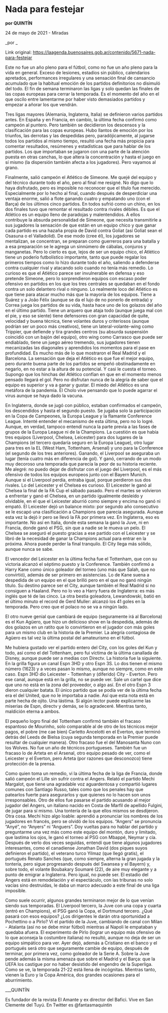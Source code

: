 # Nada para festejar

**por QUINTÍN**

24 de mayo de 2021 - Miradas

_por _

Link original: https://laagenda.buenosaires.gob.ar/contenido/5671-nada-para-festejar



Este no fue un año pleno para el fútbol, como no fue un año pleno para la vida en general. Exceso de lesiones, estadios sin público, calendarios apretados, performances irregulares y una sensación final de cansancio acumulado que la habitual emoción de los partidos definitorios no disimuló del todo. El fin de semana terminaron las ligas y solo quedan las finales de las copas europeas para cerrar la temporada. Es el momento del año en el que oscilo entre lamentarme por haber visto demasiados partidos y empezar a añorar los que vendrán.




Tres ligas mayores (Alemania, Inglaterra, Italia) se definieron varios partidos antes. En España y en Francia, en cambio, la última fecha confirmó como campeón al puntero. Pero también se decidieron los descensos y la clasificación para las copas europeas. Hubo llantos de emoción por los triunfos, las derrotas y las despedidas pero, paradójicamente, al jugarse todos los partidos al mismo tiempo, resultó una fecha más propicia para comentar resultados, resúmenes y estadísticas que para hablar de los partidos. Los que importaban se jugaron con una parte de la atención puesta en otras canchas, lo que altera la concentración y hasta el juego en sí mismo (la dispersión también afecta a los jugadores). Pero vayamos al grano.




Finalmente, salió campeón el Atlético de Simeone. Me quejé del equipo y del técnico durante todo el año, pero al final me resigné. No digo que lo haya disfrutado, pero es imposible no reconocer que el título fue merecido. Especialmente por lo hecho al final, cuando después de desperdiciar una ventaja enorme, salió a flote ganando cuatro y empatando uno (con el Barça) de los últimos cinco partidos. En todos sufrió como un chino, en los dos finales tuvo que remontar el resultado contra rivales débiles. Es que el Atlético es un equipo lleno de paradojas y malentendidos. A ellos contribuye la absurda personalidad de Simeone, que necesita transmitirle a sus jugadores la sensación de que están en un equipo chico y que ganar cada partido es una hazaña propia de David contra Goliat (así Goliat sean el Osasuna o el Valladolid). De ese modo (cree él), los jugadores se mentalizan, se concentran, se preparan como guerreros para una batalla y a esa preparación se le agrega un sinnúmero de cábalas, conjuros y manganetas. Pero lo cierto es que, lejos de ser un equipo chico, el Atlético tiene un poderío futbolístico importante, tanto que puede regalar los primeros tiempos como lo hizo durante todo el año, saliendo a defenderse contra cualquier rival y atacando solo cuando no tenía más remedio. Lo curioso es que el Atlético parece ser invulnerable en defensa y eso pretende Simeone, pero lo sorprendieron equipos con escaso poder ofensivo en partidos en los que los tres centrales se quedaban en el fondo contra un solo delantero rival o ninguno. Lo realmente loco del Atlético es que tiene para atacar mucho más que la mayoría de los equipos. Tiene a Suárez y a João Félix (aunque se da el lujo de no ponerlo de entrada) y Correa juega los partidos de su vida, hasta hace uno de los golazos del año en el último partido. Tiene un arquero que ataja todo (aunque juega mal con el pie, y eso se siente) tiene defensores con gran capacidad de quite, velocidad y buena técnica, tiene volantes duros y criteriosos (aunque podrían ser un poco más creativos), tiene un lateral-volante-wing como Trippier, que defiende y tira grandes centros (su absurda suspensión coincidió con un bajón del equipo), otro wing como Carrasco que puede ser endiablado, tiene un juego aéreo tremendo, sus jugadores tienen mecanizadas las diagonales y aprendidos los momentos para el pase en profundidad. Es mucho más de lo que mostraron el Real Madrid y el Barcelona. La sensación que deja el Atlético es que fue el mejor equipo, pero durante buena parte de los partidos se empeñó obstinadamente en negarlo, en no estar a la altura de su potencial. Y casi le cuesta el torneo. Supongo que los hinchas del Atlético confían en que en el momento menos pensado llegará el gol. Pero no disfrutan nunca de la alegría de saber que el equipo es superior y va a ganar y gustar. El miedo del Atlético es una metáfora de la pandemia. El Cholo vive pensando que lo puede agarrar el virus aunque se haya dado la vacuna.




En Inglaterra, donde se jugó con público, estaban confirmados el campeón, los descendidos y hasta el segundo puesto. Se jugaba solo la participación en la Copa de Campeones, la Europa League y la flamante Conference League. Intenté entender el mecanismo de esta última, pero no lo logré. Aunque, en verdad, tampoco entendí nunca la parte previa a las fases de grupos de la Europa League ni de la Champions. La cuestión es que había tres equipos (Liverpool, Chelsea, Leicester) para dos lugares de la Champions (el tercero quedaría seguro en la Europa League), otro lugar para tres en la EL (West Ham, Tottenham, Arsenal) y uno para la Conference (el segundo de los tres anteriores). Ganando, el Liverpool se aseguraba un lugar (tenía cuatro más en diferencia de gol). Y ganó, cerrando de un modo muy decoroso una temporada que parecía la peor de su historia reciente. Me alegré: no puedo dejar de disfrutar con el juego del Liverpool, es el más ofensivo de todos los equipos europeos junto con el Bayern Munich. Aunque si el Liverpool perdía, entraba igual, porque perdieron sus dos rivales. Lo del Leicester y el Chelsea es curioso. El Leicester le ganó al Chelsea la final de la FA Cup el sábado pasado. Pero el martes se volvieron a enfrentar y ganó el Chelsea, en un partido igualmente desleído y olvidable, en el que el Leicester aburrió como siempre y encima no ganó ni empató. El Leicester dejó un balance mixto: por segundo año consecutivo se le escapó una clasificación a Champions que parecía asegurada. Aunque esta vez la dejó ir pero se llevó la FA por primera vez. En Inglaterra, eso es importante. No así en Italia, donde esta semana la ganó la Juve, ni en Francia, donde ganó el PSG, sin que a nadie se le mueva un pelo. El Chelsea se aseguró el puesto gracias a ese partido con el Leicester y se libró de la necesidad de ganar la Champions actual para entrar en la próxima. Ahora puede perder la final tranquilo. El City llega más sólido, aunque nunca se sabe.




El vencedor del Leicester en la última fecha fue el Tottenham, que con su victoria alcanzó el séptimo puesto y la Conference. También confirmó a Harry Kane como único goleador del torneo (uno más que Salah, que no convirtió), además de ser primero en asistencias. Lo de Kane suena a despedida de un equipo en el que brilló pero en el que no ganó ningún título. Su destino parece ser el City, aunque también el Real Madrid si no consiguen a Haaland. Pero no lo veo a Harry fuera de Inglaterra: es más inglés que té de las cinco. La otra bestia goleadora, Lewandowski, batió en el último minuto el record de Gerd Muller: alcanzó los 41 goles en la temporada. Pero creo que el polaco no se va a ningún lado.




El otro nueve genial que cambiará de equipo (seguramente irá al Barcelona) es el Kun Agüero, que hizo un delicioso show en la despedida, además de dos golazos en un ratito que lo convirtieron en el jugador con más goles para un mismo club en la historia de la Premier. La alegría contagiosa de Agüero es tal vez la última postal del amateurismo en el fútbol.




Me hubiera gustado ver el partido entero del City, con los goles del Kun y todo, así como el del Tottenham, pero fui víctima de la última canallada de Disney, aunque puede ser a medias con Directv. La historia fue la siguiente. En la grilla figura un canal Espn 3HD y otro Espn 3S. Lo dos tienen el mismo número (1623) y a veces pasan lo mismo, aunque no siempre, como en este caso. Espn 3HD dio Leicester - Tottenhan y (diferido) City - Everton. Pero ese canal, aunque está en la grilla, no se puede ver. Sale un cartel que dice que uno no está en la zona del proveedor, o algo así. En el otro Espn 3 dieron cualquier batata. El único partido que se podía ver de la última fecha era el del United, que no le importaba a nadie. Así que esta nota está en parte hecha de ojito. Una lástima. Si algún lector puede explicarme las miserias de Espn, directv y demás, se lo agradeceré. Mientras tanto, maldición eterna a ambos.




El pequeño logro final del Tottenham confirmó también el fracaso espantoso de Mourinho, solo comparable al de otro de los técnicos mejor pagos, el pobre (me cae bien) Carletto Ancelotti en el Everton, que terminó detrás del Leeds de Bielsa (cuya segunda temporada en la Premier puede resultar de cualquier manera). Otro fracaso fue el del Manosanta Nuno con los Wolves. No fue un año de técnicos portugueses. También fue un fracaso lo de Arteta en el Arsenal, otro equipo pesado de ver, como el Leicester y el Everton, pero Arteta (por razones que desconozco) tiene protección de la prensa.




Como quien toma un remedio, vi la última fecha de la liga de Francia, donde salió campeón el Lille sin sufrir contra el Angers. Relató el partido Mechi Margalot, que tiene una agradable voz aguardentosa y compartió lugares comunes con Santiago Russo, tales como que los penales hay que patearlos fuerte para asegurarlos y que quienes no lo hacen son unos irresponsables. Otro de ellos fue pasarse el partido acusando al mejor jugador del Angers, un italiano nacido en Costa de Marfil de apellido Fulgini, de jugar para sí mismo. Una tontería de la que ellos mismos se desdijeron. Otra cosa. Mechi hizo algo loable: aprendió a pronunciar los nombres de los jugadores en francés, pero se olvidó de los equipos. “Angers” se pronuncia “Anyé”, no “Anyers” ni “Anguers”. Doy vueltas para no hablar del partido y preguntarme una vez más como este equipo del montón, duro y limitado, que lastima los ojos, le ganó el torneo al PSG con Mbappé, Neymar y cía. Después de verlo dos veces seguidas, entendí que tiene algunos jugadores interesantes, como el canadiense Jonathan David (dos piques suyos definieron el partido), el veterano turco Yilmaz (que llegó gratis), el portugués Renato Sanches (que, como siempre, alterna la gran jugada y la tontería, pero sigue progresando después del Swansea y el Bayern) y, sobre todo, el volante Boubakary Soumaré (22), de aire muy elegante y a punto de emigrar a Inglaterra. Pero igual, no puede ser. El estadio del Angers está en remodelación y el espectáculo, con las tribunas no solo vacías sino destruidas, le daba un marco adecuado a este final de una liga imposible.




Como suele ocurrir, algunos grandes terminaron mejor de lo que venían siendo sus temporadas. El Liverpool tercero, la Juve con una copa y cuarta (entró en Champions), el PSG ganó la Copa, el Dortmund tercero. ¿Qué pasará con esos equipos? ¿Los dirigentes le darán otra oportunidad a Pochettino o a Pirlo? Vi el partido de la Juve, cambiando de canal con Milan - Atalanta (así no se debe mirar fútbol) mientras al Napoli le empataban y quedaba afuera. El experimento de Pirlo (lograr un equipo más ofensivo de lo que aconseja la costumbre italiana) no resultó, aunque no deja de ser un equipo simpático para ver. Ayer dejó, además a Cristiano en el banco y el portugués será otro que seguramente cambie de equipo, después de terminar, por primera vez, como goleador de la Serie A. Sobre la Juve pende además la misma amenaza que sobre el Madrid y el Barça: que la UEFA los castigue por no haber desistido del engendro de la Superliga. Como se ve, la temporada 21-22 está llena de incógnitas. Mientras tanto, vienen la Euro y la Copa América, dos grandes ocasiones para el aburrimiento.




\_\_\_QUINTÍN




Es fundador de la revista El Amante y ex director del Bafici. Vive en San Clemente del Tuyú. En Twitter es @fantasmaquintin



